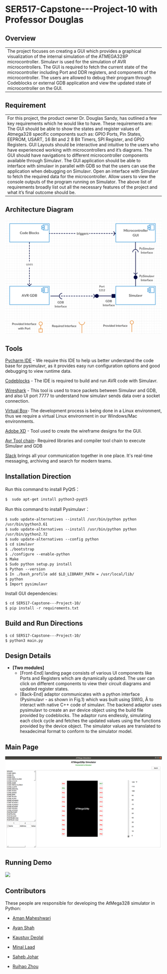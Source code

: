 # SER517-Capstone---Project-10 with Professor Douglas


## Overview
<table>
<tr>
<td>
The project focuses on creating a GUI which provides a graphical visualization of the internal simulation of the ATMEGA328P microcontroller.  Simulavr is used for the simulation of AVR microcontrollers. The GUI is required to fetch the current state of the microcontroller including Port and DDR registers, and components of the microcontroller. The users are allowed to debug their program through Codeblocks or external GDB application and view the updated state of microcontroller on the GUI.
</td>
</tr>
</table>

## Requirement
<table>
<tr>
<td>
For this project, the product owner Dr. Douglas Sandy, has outlined a few key requirements which he would like to have. These requirements are: The GUI should be able to show the states and register values of Atmega328 specific components such as: GPIO Ports, Pin States, EEPROM, USART, 16 Bit and 2 8 Bit Timers, SPI Register, and GPIO Registers. GUI Layouts should be interactive and intuitive to the users who have experienced working with microcontrollers and it’s diagrams. The GUI should have navigations to different microcontroller components available through Simulavr. The GUI application should be able to interface with simulavr in parallel with GDB so that the users can use the application when debugging on Simulavr. Open an interface with Simulavr to fetch the required data for the microcontroller. Allow users to view the console outputs of the program running on Simulator.
The above list of requirements broadly list out all the necessary features of the project and what it’s final outcome should be.
</td>
</tr>
</table>

## Architecture Diagram
<img src="/Resources/Images/Architecture_Diagram.png">

## Tools

[Pycharm IDE](https://www.jetbrains.com/pycharm/) - We require this IDE to help us better understand the code base for pysimulavr, as it provides easy run configuration options and good debugging to view runtime data.

[Codeblocks](http://www.codeblocks.org/) - The IDE is required to build and run AVR code with Simulavr.

[Wireshark](https://www.solarwinds.com/free-tools/response-time-viewer-for-wireshark?&CMP=KNC-TAD-GGL-SW_NA_X_PP_CPC_LD_EN_PRODE_DWA-FXNET-982238371~47089245085_g_c_wireshark-e~311972701385~~&ds_cid=71700000047472276&ds_agid=58700004762384593&network=g&device=c&keyword=Wireshark&matchtype=e&creative=311972701385&feeditemid=&gclid=CjwKCAjwqLblBRBYEiwAV3pCJsGS5VyzI4uZv9t4Gt0TOMUX1so0L0jhll_V9zJFfzZ2WghSH7CpdBoCQMYQAvD_BwE) - This tool is used to trace packets between Simulavr and GDB, and also UI port 7777 to understand how simulavr sends data over a socket connection.

[Virtual Box](https://www.virtualbox.org/)- The development process is being done in a Linux environment, thus we require a virtual Linux environment in our Windows/Mac environments.

[Adobe XD](https://www.adobe.com/products/xd.html?sdid=12B9F15S&mv=Search&ef_id=CjwKCAjwqLblBRBYEiwAV3pCJn7wWU_6f28aW9etyuLHvPFLTGp_FmIsOYplz3kMfpxrvo0BQs2yvRoCUboQAvD_BwE:G:s&s_kwcid=AL!3085!3!315233774112!e!!g!!adobe%20xd) - Tool used to create the wireframe designs for the GUI.

[Avr Tool chain](https://www.microchip.com/mplab/avr-support/avr-and-arm-toolchains-c-compilers)- Required libraries and compiler tool chain to execute Simulavr and GDB

[Slack](https://slack.com) brings all your communication together in one place. It's real-time messaging, archiving and search for modern teams.


## Installation Direction

Run this command to install PyQt5：

```
$  sudo apt-get install python3-pyqt5
```

Run this command to install Pysimulavr：

```
$ sudo update-alternatives --install /usr/bin/python python /usr/bin/python3.61
$ sudo update-alternatives --install /usr/bin/python python /usr/bin/python2.72
$ sudo update-alternatives --config python
$ cd simulavr
$ ./bootstrap
$ ./configure --enable-python
$ Make
$ Sudo python setup.py install
$ Python --version
$ In ./bash_profile add $LD_LIBRARY_PATH = /usr/local/lib/
$ python
$ Import pysimulavr
```

Install GUI dependencies:

```
$ cd SER517-Capstone---Project-10/
$ pip install -r requirements.txt
```

## Build and Run Directions

```
$ cd SER517-Capstone---Project-10/
$ python3 main.py
```
## Design Details
* **[Two modules]**
  * [Front-End] landing page consists of various UI components like Ports and Registers which are dynamically updated. The user can click on different components to view their circuit diagrams and updated register states. 
  * [Back-End] adaptor communicates with a python interface (Pysimulavr - as shown in Fig.1) which was built using SWIG, Â to interact with native C++ code of simulavr. The backend adaptor uses pysimulavr to create an avr device object using the build file provided by codeblocks. The adaptor runs endlessly, simulating each clock cycle and fetches the updated values using the functions provided by the device object. The simulator values are translated to hexadecimal format to conform to the simulator model.


## Main Page
<img src="/Resources/Images/MainPicturePage.png">

## Running Demo
[![](http://img.youtube.com/vi/5v_OvZfBDK4/0.jpg)](http://www.youtube.com/watch?v=5v_OvZfBDK4 "eepromUI")


## Contributors

These people are responsible for developing the AtMega328 simulator in Python:

- [Aman Maheshwari](https://github.com/aman25m)

- [Ayan Shah](https://github.com/arshah12)

- [Kaustuv Deolal](https://github.com/Vutsuak16)

- [Minal Laad](https://github.com/minallaad)

- [Saheb Johar](https://github.com/sahebjohar92)

- [Ruihao Zhou ](https://github.com/Parsons-Ray>)
